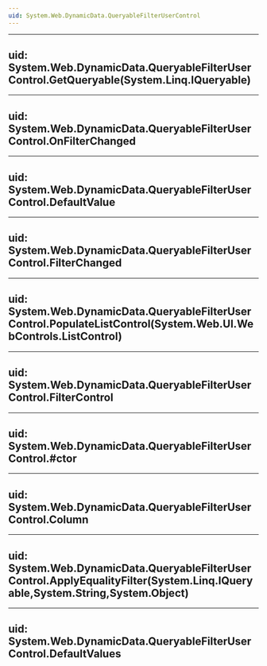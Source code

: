 ```yaml
---
uid: System.Web.DynamicData.QueryableFilterUserControl
---
```


---
uid: System.Web.DynamicData.QueryableFilterUserControl.GetQueryable(System.Linq.IQueryable)
---

---
uid: System.Web.DynamicData.QueryableFilterUserControl.OnFilterChanged
---

---
uid: System.Web.DynamicData.QueryableFilterUserControl.DefaultValue
---

---
uid: System.Web.DynamicData.QueryableFilterUserControl.FilterChanged
---

---
uid: System.Web.DynamicData.QueryableFilterUserControl.PopulateListControl(System.Web.UI.WebControls.ListControl)
---

---
uid: System.Web.DynamicData.QueryableFilterUserControl.FilterControl
---

---
uid: System.Web.DynamicData.QueryableFilterUserControl.#ctor
---

---
uid: System.Web.DynamicData.QueryableFilterUserControl.Column
---

---
uid: System.Web.DynamicData.QueryableFilterUserControl.ApplyEqualityFilter(System.Linq.IQueryable,System.String,System.Object)
---

---
uid: System.Web.DynamicData.QueryableFilterUserControl.DefaultValues
---
